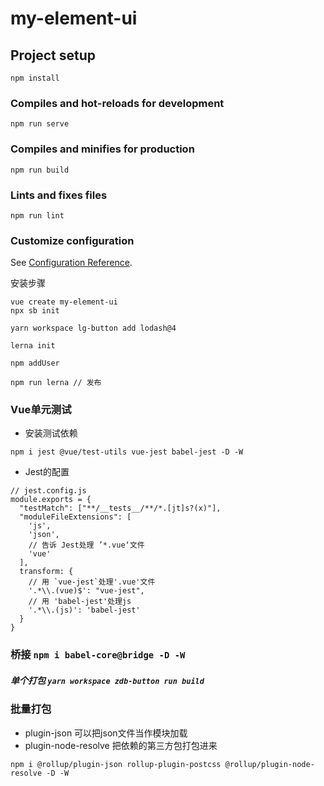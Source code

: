<!--
 * @Author: zdb
 * @Date: 2021-01-18 16:27:21
 * @LastEditors: zdb
 * @LastEditTime: 2021-01-19 10:58:50
 * @Description: file content
-->
# my-element-ui

## Project setup
```
npm install
```

### Compiles and hot-reloads for development
```
npm run serve
```

### Compiles and minifies for production
```
npm run build
```

### Lints and fixes files
```
npm run lint
```

### Customize configuration
See [Configuration Reference](https://cli.vuejs.org/config/).


安装步骤
```
vue create my-element-ui
npx sb init 

yarn workspace lg-button add lodash@4

lerna init

npm addUser

npm run lerna // 发布

```

### Vue单元测试
- 安装测试依赖
```
npm i jest @vue/test-utils vue-jest babel-jest -D -W
```
- Jest的配置
```
// jest.config.js
module.exports = {
  "testMatch": ["**/__tests__/**/*.[jt]s?(x)"],
  "moduleFileExtensions": [
    'js',
    'json',
    // 告诉 Jest处理 ’*.vue‘文件
    'vue'
  ],
  transform: {
    // 用 `vue-jest`处理'.vue'文件
    '.*\\.(vue)$': "vue-jest",
    // 用 'babel-jest'处理js
    '.*\\.(js)': 'babel-jest'
  }
}
```
### 桥接 `npm i babel-core@bridge -D -W`

##### 单个打包 `yarn workspace zdb-button run build`

### 批量打包
- plugin-json  可以把json文件当作模块加载
- plugin-node-resolve 把依赖的第三方包打包进来
```
npm i @rollup/plugin-json rollup-plugin-postcss @rollup/plugin-node-resolve -D -W
```



